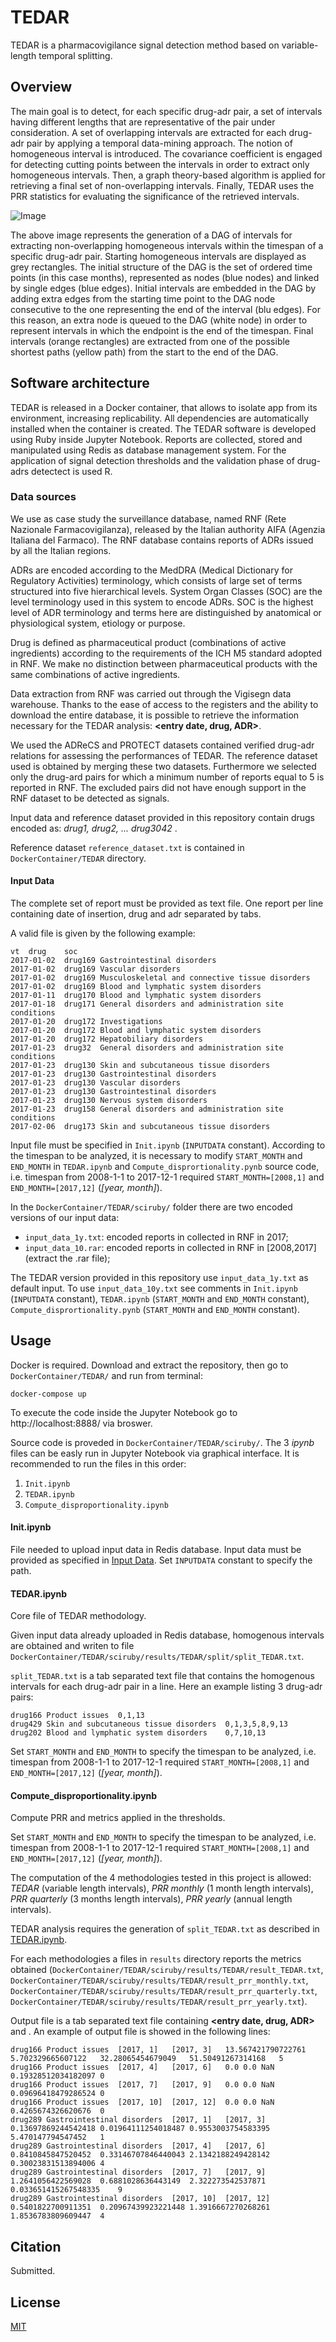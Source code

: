 # TEDAR
TEDAR is a pharmacovigilance signal detection method  based on variable-length temporal splitting.

## Overview

The main goal is to detect, for each specific drug-adr pair, a set of intervals having different lengths that are representative of the pair under consideration.
A set of overlapping intervals are extracted for each drug-adr pair by applying a temporal data-mining approach. The notion of homogeneous interval is introduced. The covariance coefficient is engaged for detecting cutting points between the intervals in order to extract only homogeneous intervals.
Then, a graph theory-based algorithm is applied for retrieving a final set of non-overlapping intervals. Finally, TEDAR uses the PRR statistics for evaluating the significance of the retrieved intervals. 

![Image](doc/method_illustration.png)

The above image represents the generation of a DAG of intervals for extracting non-overlapping homogeneous intervals within the timespan of a specific drug-adr pair. Starting homogeneous intervals are displayed as grey rectangles. The initial structure of the DAG is the set of ordered time points (in this case months), represented as nodes (blue nodes) and linked by single edges (blue edges). Initial intervals are embedded in the DAG by adding extra edges from the starting time point to the DAG node consecutive to the one representing the end of the interval (blu edges). For this reason, an extra node is queued to the DAG (white node) in order to represent intervals in which the endpoint is the end of the timespan. Final intervals (orange rectangles) are extracted from one of the possible shortest paths (yellow path) from the start to the end of the DAG.

## Software architecture

TEDAR is released in a Docker container, that allows to isolate app from its environment, increasing replicability. All dependencies are automatically installed when the container is created.
The TEDAR software is developed using Ruby inside Jupyter Notebook.  Reports are collected, stored and manipulated using Redis as database management system.
For the application of signal detection thresholds and the validation phase of drug-adrs detectect is used R.


### Data sources

We use as case study the surveillance database, named RNF (Rete Nazionale Farmacovigilanza), released by the Italian authority AIFA (Agenzia Italiana del Farmaco). The RNF database contains reports of ADRs issued by all the Italian regions.

ADRs are encoded according to the MedDRA (Medical Dictionary for Regulatory Activities) terminology, which consists of large set of terms structured into five hierarchical levels. System Organ Classes (SOC) are the level terminology used in this system to encode ADRs. SOC is the highest level of ADR terminology and terms here are distinguished by anatomical or physiological system, etiology or purpose.

Drug is defined as pharmaceutical product (combinations of active ingredients) according to the requirements of the ICH M5 standard adopted in RNF. We make no distinction between pharmaceutical products with the same combinations of active ingredients.

Data extraction from RNF was carried out through the Vigisegn data warehouse. Thanks to the ease of access to the registers and the ability to download the entire database, it is possible to retrieve the information necessary for the TEDAR analysis: <b> <entry date, drug,  ADR></b>.

We used the ADReCS and PROTECT datasets contained verified drug-adr relations for assessing the performances of TEDAR. The reference dataset used is obtained by merging these two datasets. Furthermore we selected only the drug-ard pairs for which a minimum number of reports equal to 5 is reported in RNF. The excluded pairs did not have enough support in the RNF dataset to be detected as signals.

Input data and reference dataset provided in this repository contain drugs encoded as: <i>drug1, drug2, ... drug3042 </i>.

Reference dataset `reference_dataset.txt` is contained in `DockerContainer/TEDAR` directory.
  

#### Input Data

The complete set of report must be provided as text file.
One report per line containing date of insertion, drug and adr separated by tabs.

A valid file is given by the following example:
```
vt	drug	soc
2017-01-02	drug169	Gastrointestinal disorders
2017-01-02	drug169	Vascular disorders
2017-01-02	drug169	Musculoskeletal and connective tissue disorders
2017-01-02	drug169	Blood and lymphatic system disorders
2017-01-11	drug170	Blood and lymphatic system disorders
2017-01-18	drug171	General disorders and administration site conditions
2017-01-20	drug172	Investigations
2017-01-20	drug172	Blood and lymphatic system disorders
2017-01-20	drug172	Hepatobiliary disorders
2017-01-23	drug32	General disorders and administration site conditions
2017-01-23	drug130	Skin and subcutaneous tissue disorders
2017-01-23	drug130	Gastrointestinal disorders
2017-01-23	drug130	Vascular disorders
2017-01-23	drug130	Gastrointestinal disorders
2017-01-23	drug130	Nervous system disorders
2017-01-23	drug158	General disorders and administration site conditions
2017-02-06	drug173	Skin and subcutaneous tissue disorders
```

Input file must be specified in `Init.ipynb` (`INPUTDATA` constant). According to the timespan to be analyzed, it is necessary to modify `START_MONTH` and `END_MONTH` in `TEDAR.ipynb` and `Compute_disprortionality.pynb` source code, i.e. timespan from 2008-1-1 to 2017-12-1 required `START_MONTH=[2008,1]` and `END_MONTH=[2017,12]` (<i>[year, month]</i>).


In the `DockerContainer/TEDAR/sciruby/` folder there are two encoded versions of our input data:

* `input_data_1y.txt`: encoded reports in collected in RNF in 2017;
* `input_data_10.rar`: encoded reports in collected in RNF in [2008,2017] (extract the .rar file);

The TEDAR version provided in this repository use `input_data_1y.txt` as default input. To use `input_data_10y.txt` see comments in `Init.ipynb` (`INPUTDATA` constant), `TEDAR.ipynb` (`START_MONTH` and `END_MONTH` constant), `Compute_disprortionality.pynb` (`START_MONTH` and `END_MONTH` constant). 

## Usage

Docker is required.
Download and extract the repository, then go to `DockerContainer/TEDAR/` and run from terminal:
```
docker-compose up    
```

To execute the code inside the Jupyter Notebook go to http://localhost:8888/ via broswer.

  
Source code is proveded in `DockerContainer/TEDAR/sciruby/`. 
The 3 <i>ipynb</i> files can be easly run in Jupyter Notebook via graphical interface.  It is recommended to run the files in this order:

  1. `Init.ipynb`
  2. `TEDAR.ipynb`
  3. `Compute_disproportionality.ipynb`
  
  
#### Init.ipynb
  
File needed to upload input data in Redis database.
Input data must be provided as specified in [Input Data](#input-data). Set `INPUTDATA` constant to specify the path.
  
#### TEDAR.ipynb
  
Core file of TEDAR methodology. 
  
Given input data already uploaded in Redis database, homogenous intervals are obtained and writen to file `DockerContainer/TEDAR/sciruby/results/TEDAR/split/split_TEDAR.txt`.

 
`split_TEDAR.txt` is a tab separated text file that contains the homogenous intervals for each drug-adr pair in a line.
Here an example listing 3 drug-adr pairs:  
```
drug166	Product issues	0,1,13
drug429	Skin and subcutaneous tissue disorders	0,1,3,5,8,9,13
drug202	Blood and lymphatic system disorders	0,7,10,13  
```
  
Set `START_MONTH` and `END_MONTH` to specify the timespan to be analyzed,  i.e. timespan from 2008-1-1 to 2017-12-1 required `START_MONTH=[2008,1]` and `END_MONTH=[2017,12]` (<i>[year, month]</i>).

 
#### Compute_disproportionality.ipynb
  
Compute  PRR and metrics applied in the thresholds.

Set `START_MONTH` and `END_MONTH` to specify the timespan to be analyzed,  i.e. timespan from 2008-1-1 to 2017-12-1 required `START_MONTH=[2008,1]` and `END_MONTH=[2017,12]` (<i>[year, month]</i>).
  
The computation of the 4 methodologies tested in this project is allowed: <i>TEDAR</i> (variable length intervals), <i>PRR monthly</i> (1 month length intervals), <i>PRR quarterly</i> (3 months length intervals), <i>PRR yearly</i> (annual length intervals). 
  
TEDAR analysis requires the generation of `split_TEDAR.txt` as described in [TEDAR.ipynb](#tedaripynb).
  
  
For each methodologies a files in `results` directory reports the metrics obtained (`DockerContainer/TEDAR/sciruby/results/TEDAR/result_TEDAR.txt`, `DockerContainer/TEDAR/sciruby/results/TEDAR/result_prr_monthly.txt`, `DockerContainer/TEDAR/sciruby/results/TEDAR/result_prr_quarterly.txt`, `DockerContainer/TEDAR/sciruby/results/TEDAR/result_prr_yearly.txt`).  
 
Output file is a tab separated text file containing  <b> <entry date, drug,  ADR></b> and <b> <Drug Adr Start_month End_month Prr LowerBoundConfidenceInterval UpperBoundConfidenceInterval Chi-squared NumberOfReportInIntervals> </b>. An example of output file is showed in the following lines:
```
drug166	Product issues	[2017, 1]	[2017, 3]	13.567421790722761	5.702329665607122	32.28065454679049	51.50491267314168	5
drug166	Product issues	[2017, 4]	[2017, 6]	0.0	0.0	NaN	0.19328512034182097	0
drug166	Product issues	[2017, 7]	[2017, 9]	0.0	0.0	NaN	0.09696418479286524	0
drug166	Product issues	[2017, 10]	[2017, 12]	0.0	0.0	NaN	0.4265674326620676	0
drug289	Gastrointestinal disorders	[2017, 1]	[2017, 3]	0.13697869244542418	0.01964111254018487	0.9553003754583395	5.470147794547452	1
drug289	Gastrointestinal disorders	[2017, 4]	[2017, 6]	0.8410845847520452	0.33146707846440043	2.1342188249428142	0.30023831513894006	4
drug289	Gastrointestinal disorders	[2017, 7]	[2017, 9]	1.2641056422569028	0.6881028636443149	2.322273542537871	0.033651415267548335	9
drug289	Gastrointestinal disorders	[2017, 10]	[2017, 12]	0.5401822700911351	0.20967439923221448	1.3916667270268261	1.8536783809609447	4  
```
  
  
  
  

## Citation

Submitted.
  
## License
[MIT](https://choosealicense.com/licenses/mit/)
